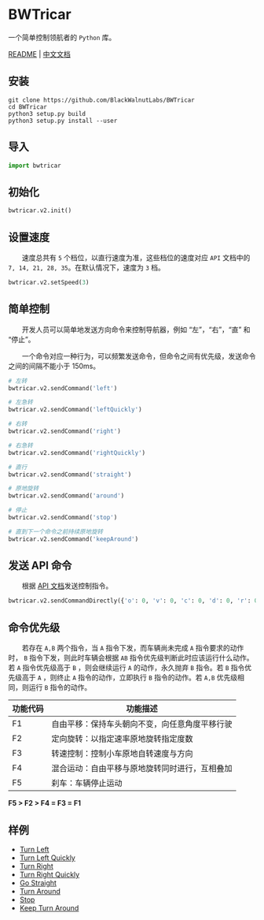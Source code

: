 # BWTricar

一个简单控制领航者的 `Python` 库。

[README](README.md) | [中文文档](README_zh.md)

## 安装

``` shell
git clone https://github.com/BlackWalnutLabs/BWTricar
cd BWTricar
python3 setup.py build
python3 setup.py install --user
```

## 导入

``` python
import bwtricar
```

## 初始化

``` python
bwtricar.v2.init()
```

## 设置速度

&emsp;&emsp;速度总共有 `5` 个档位，以直行速度为准，这些档位的速度对应 `API` 文档中的 `7, 14, 21, 28, 35`。在默认情况下，速度为 `3` 档。

``` python
bwtricar.v2.setSpeed(3)
```

## 简单控制

&emsp;&emsp;开发人员可以简单地发送方向命令来控制导航器，例如 “左”，“右”，“直” 和 “停止”。

&emsp;&emsp;一个命令对应一种行为，可以频繁发送命令，但命令之间有优先级，发送命令之间的间隔不能小于 150ms。

``` python
# 左转
bwtricar.v2.sendCommand('left')

# 左急转
bwtricar.v2.sendCommand('leftQuickly')

# 右转
bwtricar.v2.sendCommand('right')

# 右急转
bwtricar.v2.sendCommand('rightQuickly')

# 直行
bwtricar.v2.sendCommand('straight')

# 原地旋转
bwtricar.v2.sendCommand('around')

# 停止
bwtricar.v2.sendCommand('stop')

# 直到下一个命令之前持续原地旋转
bwtricar.v2.sendCommand('keepAround')
```

## 发送 API 命令

&emsp;&emsp;根据 [API 文档](docs/api_doc.pdf)发送控制指令。

``` python
bwtricar.v2.sendCommandDirectly({'o': 0, 'v': 0, 'c': 0, 'd': 0, 'r': 0, 'a': 0})
```

## 命令优先级

&emsp;&emsp;若存在 `A,B` 两个指令，当 `A` 指令下发，而车辆尚未完成 `A` 指令要求的动作时， `B` 指令下发，则此时车辆会根据 `AB` 指令优先级判断此时应该运行什么动作。若 `A` 指令优先级高于 `B` ，则会继续运行 `A` 的动作，永久抛弃 `B` 指令。若 `B` 指令优先级高于 `A` ，则终止 `A` 指令的动作，立即执行 `B` 指令的动作。若 `A,B` 优先级相同，则运行 `B` 指令的动作。

|  功能代码   | 功能描述  |
|  ----  | ----  |
| F1  | 自由平移：保持车头朝向不变，向任意角度平移行驶 |
| F2  | 定向旋转：以指定速率原地旋转指定度数 |
| F3  | 转速控制：控制小车原地自转速度与方向 |
| F4  | 混合运动：自由平移与原地旋转同时进行，互相叠加 |
| F5  | 刹车：车辆停止运动 |

**F5 > F2 > F4 = F3 = F1**

## 样例

* [Turn Left](sample/left.py)
* [Turn Left Quickly](sample/leftQuickly.py)
* [Turn Right](sample/right.py)
* [Turn Right Quickly](sample/rightQuickly.py)
* [Go Straight](sample/straight.py)
* [Turn Around](sample/around.py)
* [Stop](sample/stop.py)
* [Keep Turn Around](sample/keepAround.py)
